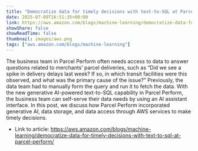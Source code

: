 ```yaml
---
title: "Democratize data for timely decisions with text-to-SQL at Parcel Perform"
date: 2025-07-09T16:51:35+00:00
link: https://aws.amazon.com/blogs/machine-learning/democratize-data-for-timely-decisions-with-text-to-sql-at-parcel-perform/
showShare: false
showReadTime: false
thumbnail: images/aws.png
tags: ["aws.amazon.com/blogs/machine-learning"]
---
```

The business team in Parcel Perform often needs access to data to answer questions related to merchants’ parcel deliveries, such as “Did we see a spike in delivery delays last week? If so, in which transit facilities were this observed, and what was the primary cause of the issue?” Previously, the data team had to manually form the query and run it to fetch the data. With the new generative AI-powered text-to-SQL capability in Parcel Perform, the business team can self-serve their data needs by using an AI assistant interface. In this post, we discuss how Parcel Perform incorporated generative AI, data storage, and data access through AWS services to make timely decisions.

- Link to article: https://aws.amazon.com/blogs/machine-learning/democratize-data-for-timely-decisions-with-text-to-sql-at-parcel-perform/